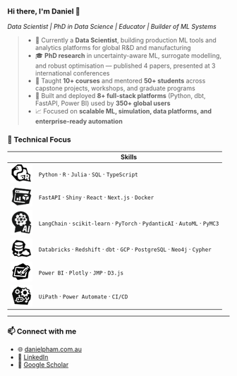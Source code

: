 ### Hi there, I'm Daniel 👋  
_Data Scientist | PhD in Data Science | Educator | Builder of ML Systems_


> - 🧠 Currently a **Data Scientist**, building production ML tools and analytics platforms for global R&D and manufacturing
> - 🎓 **PhD research** in uncertainty-aware ML, surrogate modelling, and robust optimisation — published 4 papers, presented at 3 international conferences
> - 👥 Taught **10+ courses** and mentored **50+ students** across capstone projects, workshops, and graduate programs
> - 🚀 Built and deployed **8+ full-stack platforms** (Python, dbt, FastAPI, Power BI) used by **350+ global users**
> - 📈 Focused on **scalable ML, simulation, data platforms, and enterprise-ready automation**

### 🔧 Technical Focus

|            | Skills                                                  |
|---------------------|--------------------------------------------------------------|
| <img src="icons/iconbw-ds@2x.png" width=50>        | `Python` · `R` · `Julia` · `SQL` · `TypeScript`                            |
| <img src="icons/iconbw-dev@2x.png" width=50>       | `FastAPI` · `Shiny` · `React` · `Next.js` · `Docker`                      |
| <img src="icons/iconbw-mlai@2x.png" width=50>      | `LangChain` · `scikit-learn` · `PyTorch` · `PydanticAI` · `AutoML` · `PyMC3` |
| <img src="icons/iconbw-de@2x.png" width=50>        | `Databricks` · `Redshift` · `dbt` · `GCP` · `PostgreSQL` · `Neo4j` · `Cypher` |
| <img src="icons/iconbw-des@2x.png" width=50>       | `Power BI` · `Plotly` · `JMP` · `D3.js`                                   |
| <img src="icons/iconbw-rpa@2x.png" width=50>       | `UiPath` · `Power Automate` · `CI/CD`    |


---

<!--### 🧪 Featured Work

[![Readme Card](https://github-readme-stats.vercel.app/api/pin/?username=danieltpham&repo=robolytics-platform)](https://github.com/danieltpham/robolytics-platform)
[![Readme Card](https://github-readme-stats.vercel.app/api/pin/?username=danieltpham&repo=chromatography-sim)](https://github.com/danieltpham/chromatography-sim)
[![Readme Card](https://github-readme-stats.vercel.app/api/pin/?username=danieltpham&repo=comparator-2.0)](https://github.com/danieltpham/comparator-2.0)


---
-->

### 📫 Connect with me

- 🌐 [danielpham.com.au](https://danielpham.com.au)
- 💼 [LinkedIn](https://linkedin.com/in/pham-daniel)
- 🧪 [Google Scholar](https://scholar.google.com.au/citations?user=sV7j3B0AAAAJ)
